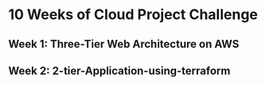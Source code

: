 # 10 Weeks of Cloud Project Challenge

## Week 1: Three-Tier Web Architecture on AWS

## Week 2: 2-tier-Application-using-terraform 
